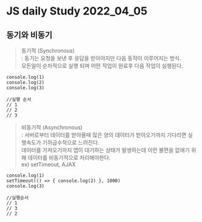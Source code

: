 # JS daily Study 2022_04_05 <br>
## 동기와 비동기 <br>

>동기적 (Synchronous) <br>
: 동기는 요청을 보낸 후 응답을 받아야지만 다음 동작이 이루어지는 방식. <br>
모든일이 순차적으로 실행 되며 어떤 작업이 완료후 다음 작업이 실행된다.

``` 
console.log(1) 
console.log(2)
console.log(3)

//실행 순서
// 1
// 2
// 3
```

> 비동기적 (Asynchronous) <br>
: 서버로부터 데이터를 받아올때 많은 양의 데이터가 받아오기까지 기다리면 실행속도가 기하급수적으로 느려진다.  <br>
데이터를 가져오기까지 앱이 대기하는 상태가 발생하는데 이런 불편을 없애기 위해 데이터를 비동기적으로 처리해야한다.<br>
ex) setTimeout, AJAX

```
console.log(1)
setTimeout(() => { console.log(2) }, 1000)
console.log(3)

//실행순서
// 1
// 3
// 2





